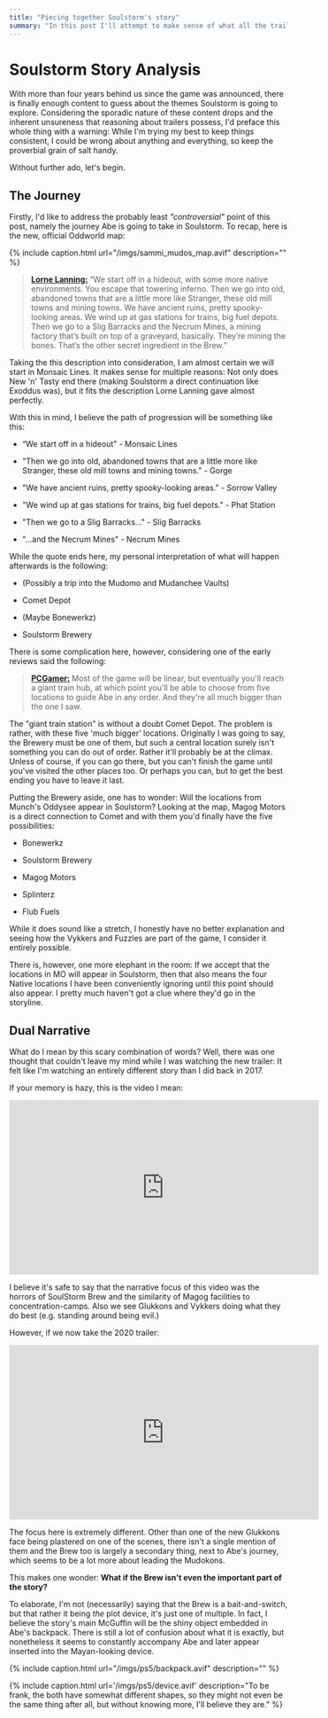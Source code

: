 ```yaml
---
title: "Piecing together Soulstorm's story"
summary: "In this post I'll attempt to make sense of what all the trailers told us."
---
```


# Soulstorm Story Analysis

With more than four years behind us since the game was announced, there is finally enough content to
guess about the themes Soulstorm is going to explore. Considering the sporadic nature of these
content drops and the inherent unsureness that reasoning about trailers possess, I'd preface this
whole thing with a warning: While I'm trying my best to keep things consistent, I could be wrong
about anything and everything, so keep the proverbial grain of salt handy.

Without further ado, let's begin.

## The Journey

Firstly, I'd like to address the probably least _"controversial"_ point of this post, namely the
journey Abe is going to take in Soulstorm. To recap, here is the new, official Oddworld map:

{% include caption.html url="/imgs/sammi_mudos_map.avif" description="" %}

> [**Lorne Lanning:**](https://venturebeat.com/2019/05/13/how-lorne-lanning-re-imagined-abes-exoddus-as-oddworld-soulstorm/) “We start off in a hideout, with some more native environments. You escape that towering inferno. Then we go into old, abandoned towns that are a little more like Stranger, these old mill towns and mining towns. We have ancient ruins, pretty spooky-looking areas. We wind up at gas stations for trains, big fuel depots. Then we go to a Slig Barracks and the Necrum Mines, a mining factory that’s built on top of a graveyard, basically. They’re mining the bones. That’s the other secret ingredient in the Brew.”

Taking the this description into consideration, I am almost certain we will start in Monsaic Lines.
It makes sense for multiple reasons: Not only does New 'n' Tasty end there (making Soulstorm a
direct continuation like Exoddus was), but it fits the description Lorne Lanning gave almost
perfectly.

With this in mind, I believe the path of progression will be something like this:

- “We start off in a hideout" - Monsaic Lines

- "Then we go into old, abandoned towns that are a little more like Stranger, these old mill towns and mining towns." - Gorge

- "We have ancient ruins, pretty spooky-looking areas." - Sorrow Valley

- "We wind up at gas stations for trains, big fuel depots." - Phat Station

- "Then we go to a Slig Barracks..." - Slig Barracks

- "...and the Necrum Mines" - Necrum Mines

While the quote ends here, my personal interpretation of what will happen afterwards is the
following:

- (Possibly a trip into the Mudomo and Mudanchee Vaults)

- Comet Depot

- (Maybe Bonewerkz)

- Soulstorm Brewery

There is some complication here, however, considering one of the early reviews said the following:

> [**PCGamer:**](https://www.pcgamer.com/oddworld-soulstorm-impressions/) Most of the game will be
> linear, but eventually you'll reach a giant train hub, at which point you'll be able to choose
> from five locations to guide Abe in any order. And they're all much bigger than the one I saw.

The "giant train station" is without a doubt Comet Depot. The problem is rather, with these five
'much bigger' locations. Originally I was going to say, the Brewery must be one of them, but such
a central location surely isn't something you can do out of order. Rather it'll probably be at the
climax. Unless of course, if you can go there, but you can't finish the game until you've visited
the other places too. Or perhaps you can, but to get the best ending you have to leave it last.

Putting the Brewery aside, one has to wonder: Will the locations from Munch's Oddysee appear in
Soulstorm? Looking at the map, Magog Motors is a direct connection to Comet and with them you'd
finally have the five possibilities:

- Bonewerkz

- Soulstorm Brewery

- Magog Motors

- Splinterz

- Flub Fuels

While it does sound like a stretch, I honestly have no better explanation and seeing how the Vykkers
and Fuzzles are part of the game, I consider it entirely possible.

There is, however, one more elephant in the room: If we accept that the locations in MO will appear in
Soulstorm, then that also means the four Native locations I have been conveniently ignoring until
this point should also appear. I pretty much haven't got a clue where they'd go in the storyline.

## Dual Narrative

What do I mean by this scary combination of words? Well, there was one thought that couldn't leave
my mind while I was watching the new trailer: It felt like I'm watching an entirely different story
than I did back in 2017.

If your memory is hazy, this is the video I mean:

<iframe width="560" height="315" src="https://www.youtube-nocookie.com/embed/1p0o2c4NGpk" frameborder="0" allow="accelerometer; autoplay; encrypted-media; gyroscope; picture-in-picture" allowfullscreen></iframe>

I believe it's safe to say that the narrative focus of this video was the horrors of SoulStorm Brew
and the similarity of Magog facilities to concentration-camps. Also we see Glukkons and Vykkers
doing what they do best (e.g. standing around being evil.)

However, if we now take the 2020 trailer:

<iframe width="560" height="315" src="https://www.youtube-nocookie.com/embed/aSqJof8iagc" frameborder="0" allow="accelerometer; autoplay; encrypted-media; gyroscope; picture-in-picture" allowfullscreen></iframe>

The focus here is extremely different. Other than one of the new Glukkons face being plastered on
one of the scenes, there isn't a single mention of them and the Brew too is largely a secondary
thing, next to Abe's journey, which seems to be a lot more about leading the Mudokons.

This makes one wonder: **What if the Brew isn't even the important part of the story?**

To elaborate, I'm not (necessarily) saying that the Brew is a bait-and-switch, but that rather it
being _the_ plot device, it's just one of multiple. In fact, I believe the story's main McGuffin
will be the shiny object embedded in Abe's backpack. There is still a lot of confusion about what it
is exactly, but nonetheless it seems to constantly accompany Abe and later appear inserted into the
Mayan-looking device.

{% include caption.html url="/imgs/ps5/backpack.avif" description="" %}

{% include caption.html url='/imgs/ps5/device.avif' description="To be frank, the both have somewhat different shapes, so they might not even be the same thing after all, but without knowing more, I'll believe they are." %}
